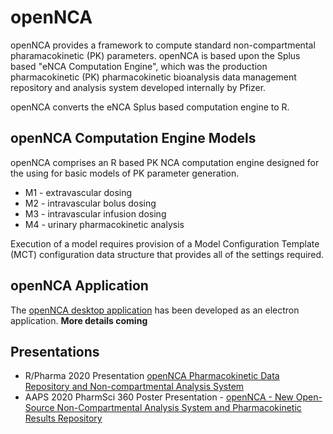 # openNCA

openNCA provides a framework to compute standard non-compartmental pharamacokinetic (PK) parameters. openNCA is based upon the Splus based "eNCA Computation Engine", which was the production pharmacokinetic (PK) pharmacokinetic bioanalysis data management repository and analysis system developed internally by Pfizer.

openNCA converts the eNCA Splus based computation engine to R.

## openNCA Computation Engine Models

openNCA comprises an R based PK NCA computation engine designed for the using for basic models of PK parameter generation.

- M1 - extravascular dosing
- M2 - intravascular bolus dosing
- M3 - intravascular infusion dosing
- M4 - urinary pharmacokinetic analysis

Execution of a model requires provision of a Model Configuration Template (MCT) configuration data structure that provides all of the settings required.

## openNCA Application
The [openNCA desktop application](https://github.com/tensfeldt/openNCAapp) has been developed as an electron application. **More details coming** 

## Presentations

- R/Pharma 2020 Presentation [openNCA Pharmacokinetic Data Repository and Non-compartmental Analysis System](https://youtu.be/Dw6HrBUdcmU?t=0)
- AAPS 2020 PharmSci 360 Poster Presentation - [openNCA - New Open-Source Non-Compartmental Analysis System and Pharmacokinetic Results Repository](https://posters.aaps.org/pdfviewer/web/viewer.html?file=https%3A//posters.aaps.org/aaps/download/poster%3Fcm_id%3D315419)


